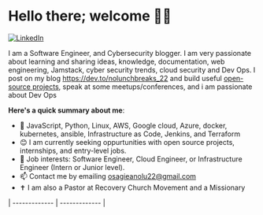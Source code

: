 # Hello there; welcome 👋🏾
[![LinkedIn](https://img.shields.io/badge/Connect%20with%20me%20on-LinkedIn-blue.svg)](https://www.linkedin.com/in/osagie-anolu-963b78216/)  

I am a Software Engineer, and Cybersecurity blogger. I am very passionate about learning and sharing ideas, knowledge, documentation, web engineering, Jamstack, cyber security trends, cloud security and Dev Ops. I post on my blog https://dev.to/nolunchbreaks_22 and build useful [open-source projects](https://github.com/nolunchbreaks/), speak at some meetups/conferences, and i am passionate about Dev Ops

**Here's a quick summary about me**:



- 🌱 JavaScript, Python, Linux, AWS, Google cloud, Azure, docker, kubernetes, ansible, Infrastructure as Code, Jenkins, and Terraform
- 😊 I am currently seeking oppurtunities with open source projects, internships, and entry-level jobs.
- 💼 Job interests: Software Engineer, Cloud Engineer, or Infrastructure Engineer (Intern or Junior level).
- 📫  Contact me by emailing osagieanolu22@gmail.com
- ✝️ I am also a Pastor at Recovery Church Movement and a Missionary
  
| ------------- | ------------- |
